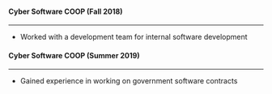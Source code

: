 #### Cyber Software COOP (Fall 2018)

---

- Worked with a development team for internal software development

#### Cyber Software COOP (Summer 2019)

---

- Gained experience in working on government software contracts
